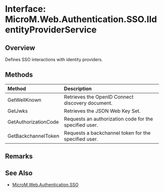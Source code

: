 # Interface: MicroM.Web.Authentication.SSO.IIdentityProviderService
## Overview
Defines SSO interactions with identity providers.

## Methods
| Method | Description |
|:------------|:-------------|
| GetWellKnown | Retrieves the OpenID Connect discovery document. |
| GetJwks | Retrieves the JSON Web Key Set. |
| GetAuthorizationCode | Requests an authorization code for the specified user. |
| GetBackchannelToken | Requests a backchannel token for the specified user. |

## Remarks

## See Also
- [MicroM.Web.Authentication.SSO](./index.md)
